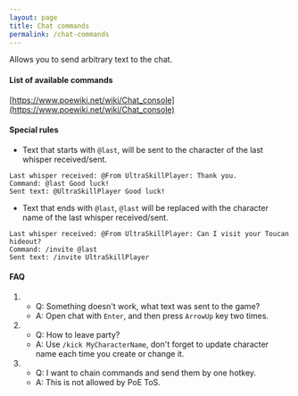 ```yaml
---
layout: page
title: Chat commands
permalink: /chat-commands
---
```


Allows you to send arbitrary text to the chat.

#### List of available commands ####
[https://www.poewiki.net/wiki/Chat_console](https://www.poewiki.net/wiki/Chat_console)

#### Special rules ####
- Text that starts with `@last`, will be sent to the character of the last whisper received/sent.
```
Last whisper received: @From UltraSkillPlayer: Thank you.
Command: @last Good luck!
Sent text: @UltraSkillPlayer Good luck!
```
- Text that ends with `@last`, `@last` will be replaced with the character name of the last whisper received/sent.
```
Last whisper received: @From UltraSkillPlayer: Can I visit your Toucan hideout?
Command: /invite @last
Sent text: /invite UltraSkillPlayer
```

#### FAQ ####
1. - Q: Something doesn't work, what text was sent to the game?
   - A: Open chat with `Enter`, and then press `ArrowUp` key two times.
2. - Q: How to leave party?
   - A: Use `/kick MyCharacterName`, don't forget to update character name each time you create or change it.
3. - Q: I want to chain commands and send them by one hotkey.
   - A: This is not allowed by PoE ToS.
